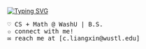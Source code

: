 <a href="https://git.io/typing-svg">
  <img src="https://readme-typing-svg.demolab.com?font=Fira+Code&weight=500&size=30&pause=1000&color=BCB6F7&width=435&lines=hi+i'm+jessica+%3A)" alt="Typing SVG" />
</a>
<pre>
♡︎ CS + Math @ WashU | B.S.
✩ <a href="https://www.linkedin.com/in/jessicachen-cs" style="text-decoration: none; color: inherit;">connect with me!</a>
✉ reach me at [<a href="mailto:c.liangxin@wustl.edu" style="text-decoration: none; color: inherit;">c.liangxin@wustl.edu</a>]
</pre>

